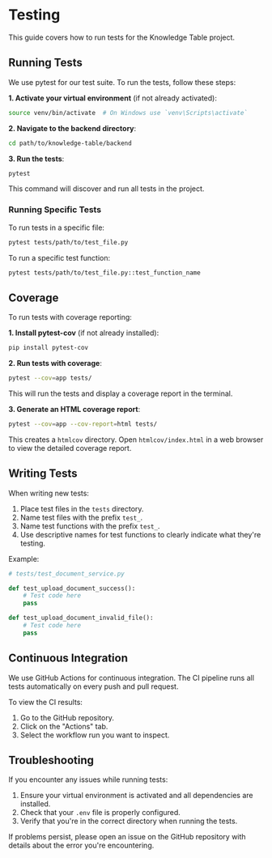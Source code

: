 # Testing

This guide covers how to run tests for the Knowledge Table project.

## Running Tests

We use pytest for our test suite. To run the tests, follow these steps:

**1. Activate your virtual environment** (if not already activated):

```sh
source venv/bin/activate  # On Windows use `venv\Scripts\activate`
```

**2. Navigate to the backend directory**:

```sh
cd path/to/knowledge-table/backend
```

**3. Run the tests**:

```sh
pytest
```

This command will discover and run all tests in the project.

### Running Specific Tests

To run tests in a specific file:

```sh
pytest tests/path/to/test_file.py
```

To run a specific test function:

```sh
pytest tests/path/to/test_file.py::test_function_name
```

## Coverage

To run tests with coverage reporting:

**1. Install pytest-cov** (if not already installed):

```sh
pip install pytest-cov
```

**2. Run tests with coverage**:

```sh
pytest --cov=app tests/
```

This will run the tests and display a coverage report in the terminal.

**3. Generate an HTML coverage report**:

```sh
pytest --cov=app --cov-report=html tests/
```

This creates a `htmlcov` directory. Open `htmlcov/index.html` in a web browser to view the detailed coverage report.

## Writing Tests

When writing new tests:

1. Place test files in the `tests` directory.
2. Name test files with the prefix `test_`.
3. Name test functions with the prefix `test_`.
4. Use descriptive names for test functions to clearly indicate what they're testing.

Example:

```python
# tests/test_document_service.py

def test_upload_document_success():
    # Test code here
    pass

def test_upload_document_invalid_file():
    # Test code here
    pass
```

## Continuous Integration

We use GitHub Actions for continuous integration. The CI pipeline runs all tests automatically on every push and pull request.

To view the CI results:

1. Go to the GitHub repository.
2. Click on the "Actions" tab.
3. Select the workflow run you want to inspect.

## Troubleshooting

If you encounter any issues while running tests:

1. Ensure your virtual environment is activated and all dependencies are installed.
2. Check that your `.env` file is properly configured.
3. Verify that you're in the correct directory when running the tests.

If problems persist, please open an issue on the GitHub repository with details about the error you're encountering.
